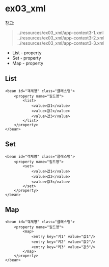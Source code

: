 # ex03_xml
 참고:   
 >../resources/ex03_xml/app-context3-1.xml  
 >../resources/ex03_xml/app-context3-2.xml  
 >../resources/ex03_xml/app-context3-3.xml  
 * List - property
 * Set - property
 * Map - property

## List
```
<bean id="객체명" class="클래스명">
	<property name="필드명">
		<list>
			<value>값1</value>
			<value>값2</value>
			<value>값3</value>
		</list>
	</property>
</bean>
```
## Set
```
<bean id="객체명" class="클래스명">
	<property name="필드명">
		<set>
			<value>값1</value>
			<value>값2</value>
			<value>값3</value>
		</set>
	</property>
</bean>
```
## Map
```
<bean id="객체명" class="클래스명">
	<property name="필드명">
		<map>
			<entry key="키1" value="값1"/>
			<entry key="키2" value="값2"/>
			<entry key="키3" value="값3"/>
		</map>
	</property>
</bean>
```